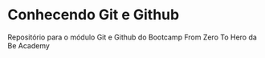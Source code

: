 # Conhecendo Git e Github

Repositório para o módulo Git e Github do Bootcamp From Zero To Hero da Be Academy

